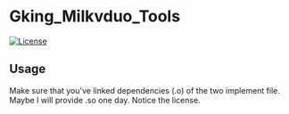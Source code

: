 # Gking_Milkvduo_Tools
<a href="https://github.com/Gking-a/Gking_Milkvduo_Tools/edit/master/LICENSE"><img alt="License"
    src="https://img.shields.io/badge/Code_License-GPL-f5de53?&color=f5de53"/></a>
## Usage
Make sure that you've linked dependencies (.o) of the two implement file.
Maybe I will provide .so one day.
Notice the license.